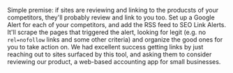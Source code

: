 Simple premise: if sites are reviewing and linking to the producsts of your competitors, they'll probably review and link to you too. Set up a Google Alert for each of your competitors, and add the RSS feed to SEO Link Alerts. It'll scrape the pages that triggered the alert, looking for legit (e.g. no `rel=nofollow` links and some other criteria) and organize the good ones for you to take action on. We had excellent success getting links by just reaching out to sites surfaced by this tool, and asking them to consider reviewing our product, a web-based accounting app for small businesses.